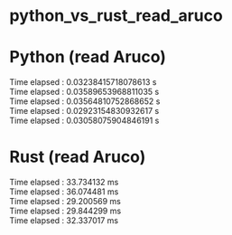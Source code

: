 # python_vs_rust_read_aruco

# Python (read Aruco)

Time elapsed : 0.03238415718078613 s<br>
Time elapsed : 0.03589653968811035 s<br>
Time elapsed : 0.03564810752868652 s<br>
Time elapsed : 0.02923154830932617 s<br>
Time elapsed : 0.03058075904846191 s<br>

# Rust (read Aruco)

Time elapsed : 33.734132 ms<br>
Time elapsed : 36.074481 ms<br>
Time elapsed : 29.200569 ms<br>
Time elapsed : 29.844299 ms<br>
Time elapsed : 32.337017 ms<br>


